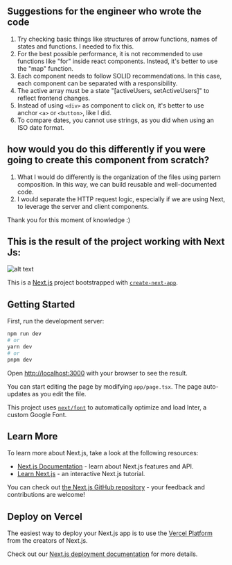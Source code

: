 ## Suggestions for the engineer who wrote the code

1. Try checking basic things like structures of arrow functions, names of states and functions. I needed to fix this.
2. For the best possible performance, it is not recommended to use functions like "for" inside react components. Instead, it's better to use the "map" function.
3. Each component needs to follow SOLID recommendations. In this case, each component can be separated with a responsibility.
4. The active array must be a state "[activeUsers, setActiveUsers]" to reflect frontend changes.
5. Instead of using ```<div>``` as component to click on, it's better to use anchor ```<a>``` or ```<button>```, like I did.
6. To compare dates, you cannot use strings, as you did when using an ISO date format.

## how would you do this differently if you were going to create this component from scratch?

1. What I would do differently is the organization of the files using partern composition. In this way, we can build reusable and well-documented code.
2. I would separate the HTTP request logic, especially if we are using Next, to leverage the server and client components.

Thank you for this moment of knowledge :)

## This is the result of the project working with Next Js:

![alt text](https://projects.thim.com.br/test/image.png)

This is a [Next.js](https://nextjs.org/) project bootstrapped with [`create-next-app`](https://github.com/vercel/next.js/tree/canary/packages/create-next-app).

## Getting Started

First, run the development server:

```bash
npm run dev
# or
yarn dev
# or
pnpm dev
```

Open [http://localhost:3000](http://localhost:3000) with your browser to see the result.

You can start editing the page by modifying `app/page.tsx`. The page auto-updates as you edit the file.

This project uses [`next/font`](https://nextjs.org/docs/basic-features/font-optimization) to automatically optimize and load Inter, a custom Google Font.

## Learn More

To learn more about Next.js, take a look at the following resources:

- [Next.js Documentation](https://nextjs.org/docs) - learn about Next.js features and API.
- [Learn Next.js](https://nextjs.org/learn) - an interactive Next.js tutorial.

You can check out [the Next.js GitHub repository](https://github.com/vercel/next.js/) - your feedback and contributions are welcome!

## Deploy on Vercel

The easiest way to deploy your Next.js app is to use the [Vercel Platform](https://vercel.com/new?utm_medium=default-template&filter=next.js&utm_source=create-next-app&utm_campaign=create-next-app-readme) from the creators of Next.js.

Check out our [Next.js deployment documentation](https://nextjs.org/docs/deployment) for more details.

